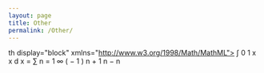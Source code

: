 ```yaml
---
layout: page
title: Other 
permalink: /Other/
---
```

th display="block" xmlns="http://www.w3.org/1998/Math/MathML">
  <mrow>
    <msubsup>
      <mo>∫</mo>
      <mn>0</mn>
      <mn>1</mn>
    </msubsup>
    <msup>
      <mi>x</mi>
      <mi>x</mi>
    </msup>
    <mspace width="0.167em" />
    <mi mathvariant="normal">d</mi>
    <mi>x</mi>
    <mo>=</mo>
    <munderover>
      <mo>∑</mo>
      <mrow>
        <mi>n</mi>
        <mo>=</mo>
        <mn>1</mn>
      </mrow>
      <mo accent="false">∞</mo>
    </munderover>
    <mrow>
      <msup>
        <mrow>
          <mo stretchy="true" form="prefix">(</mo>
          <mo>−</mo>
          <mn>1</mn>
          <mo stretchy="true" form="postfix">)</mo>
        </mrow>
        <mrow>
          <mi>n</mi>
          <mo>+</mo>
          <mn>1</mn>
        </mrow>
      </msup>
      <mspace width="0.167em" />
      <msup>
        <mi>n</mi>
        <mrow>
          <mo>−</mo>
          <mi>n</mi>
        </mrow>
      </msup>
    </mrow>
  </mrow>
</math>

